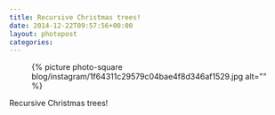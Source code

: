 ```yaml
---
title: Recursive Christmas trees!
date: 2014-12-22T09:57:56+00:00
layout: photopost
categories:
---
```


<figure class="photo photo--square">
  {% picture photo-square blog/instagram/1f64311c29579c04bae4f8d346af1529.jpg alt="" %}
</figure>

Recursive Christmas trees!
